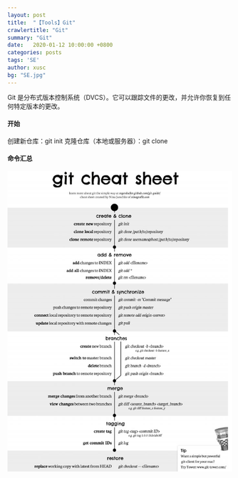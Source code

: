 ```yaml
---
layout: post
title:  "【Tools】Git"
crawlertitle: "Git"
summary: "Git"
date:   2020-01-12 10:00:00 +0800
categories: posts
tags: 'SE'
author: xusc
bg: "SE.jpg"
---
```


Git 是分布式版本控制系统（DVCS）。它可以跟踪文件的更改，并允许你恢复到任何特定版本的更改。

#### 开始
创建新仓库：git init
克隆仓库（本地或服务器）：git clone

#### 命令汇总
![](/assets/images/git%20sheet.jpg)